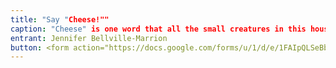 ```yaml
---
title: "Say "Cheese!""
caption: "Cheese" is one word that all the small creatures in this house understand. Leia is a good girl who loves playing with everyone and looking out the windows.  Her favorite treat is cheese, and Robin is more than happy to share with her.
entrant: Jennifer Bellville-Marrion
button: <form action="https://docs.google.com/forms/u/1/d/e/1FAIpQLSeBblQMqbBMeuApn2iPdutPu_wvMXp7h9YlIcRDEgHzWuKEQw/formResponse" method="post"><div class="form-element"></div><span>Votes</span><input type="text" name="entry.1064802965" required placeholder="$"></br><span>Email</span><input type="text" name="entry.882766101" required><button type="submit" name="button">Cast Votes</button></form>
---
```

